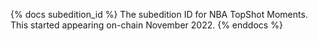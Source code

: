 {% docs subedition_id %}
The subedition ID for NBA TopShot Moments. This started appearing on-chain November 2022.
{% enddocs %}
